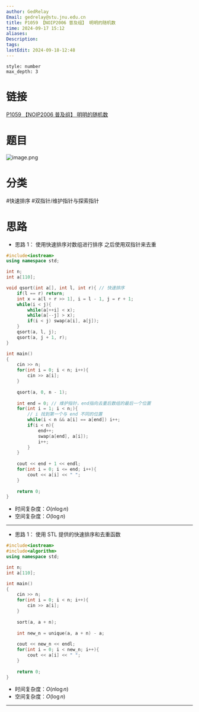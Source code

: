 ```yaml
---
author: GedRelay
Email: gedrelay@stu.jnu.edu.cn
title: P1059 【NOIP2006 普及组】 明明的随机数
time: 2024-09-17 15:12
aliases: 
Description: 
tags: 
lastEdit: 2024-09-18-12:48
---
```


```toc
style: number
max_depth: 3
```

# 链接
[P1059 【NOIP2006 普及组】 明明的随机数](https://www.luogu.com.cn/problem/P1059) 

# 题目
![image.png](https://ged-pic-bed.oss-cn-guangzhou.aliyuncs.com/img/202409171512687.png)


# 分类
#快速排序 #双指针/维护指针与探索指针 

# 思路
- 思路 1：
使用快速排序对数组进行排序
之后使用双指针来去重


```cpp
#include<iostream>
using namespace std;

int n;
int a[110];

void qsort(int a[], int l, int r){ // 快速排序
    if(l == r) return;
    int x = a[l + r >> 1], i = l - 1, j = r + 1;
    while(i < j){
        while(a[++i] < x);
        while(a[--j] > x);
        if(i < j) swap(a[i], a[j]);
    }
    qsort(a, l, j);
    qsort(a, j + 1, r);
}

int main()
{
	cin >> n;
	for(int i = 0; i < n; i++){
	    cin >> a[i];
	}
	
	qsort(a, 0, n - 1);
	
	int end = 0; // 维护指针，end指向去重后数组的最后一个位置
	for(int i = 1; i < n;){
	    // i 找到第一个与 end 不同的位置
	    while(i < n && a[i] == a[end]) i++;
	    if(i < n){
	        end++;
    	    swap(a[end], a[i]);
    	    i++;
	    }
	}
	
	cout << end + 1 << endl;
	for(int i = 0; i <= end; i++){
	    cout << a[i] << " ";
	}
	
	return 0;
}
```


- 时间复杂度：${O\left( n\log n \right)  }$ 
- 空间复杂度：${O\left( \log n \right)  }$ 


---

- 思路 1：
使用 STL 提供的快速排序和去重函数


```cpp
#include<iostream>
#include<algorithm>
using namespace std;

int n;
int a[110];

int main()
{
	cin >> n;
	for(int i = 0; i < n; i++){
	    cin >> a[i];
	}
	
	sort(a, a + n);
	
	int new_n = unique(a, a + n) - a;
	
	cout << new_n << endl;
	for(int i = 0; i < new_n; i++){
	    cout << a[i] << " ";
	}
	
	return 0;
}
```


- 时间复杂度：${O\left( n\log n \right)  }$ 
- 空间复杂度：${O\left( \log n \right)  }$ 


---
